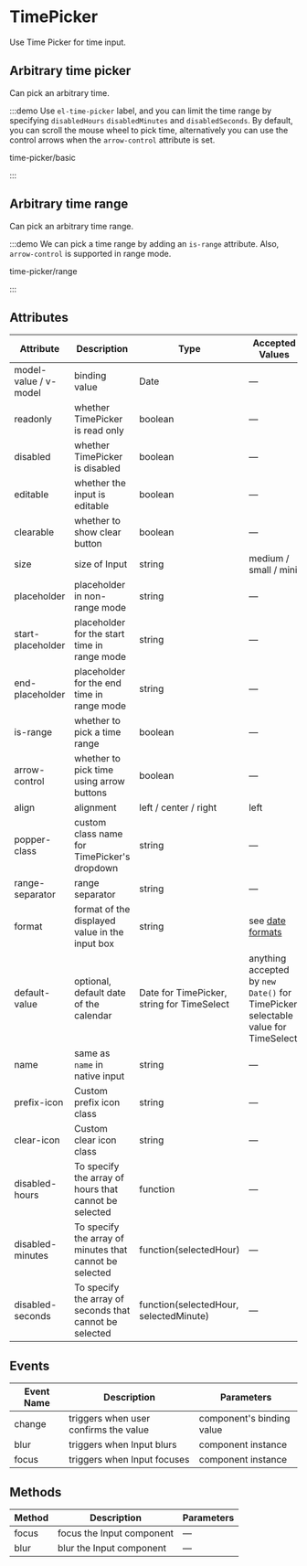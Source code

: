 # TimePicker

Use Time Picker for time input.

## Arbitrary time picker

Can pick an arbitrary time.

:::demo Use `el-time-picker` label, and you can limit the time range by specifying `disabledHours` `disabledMinutes` and `disabledSeconds`. By default, you can scroll the mouse wheel to pick time, alternatively you can use the control arrows when the `arrow-control` attribute is set.

time-picker/basic

:::

## Arbitrary time range

Can pick an arbitrary time range.

:::demo We can pick a time range by adding an `is-range` attribute. Also, `arrow-control` is supported in range mode.

time-picker/range

:::

## Attributes

| Attribute             | Description                                             | Type                                       | Accepted Values                                                                   | Default              |
| --------------------- | ------------------------------------------------------- | ------------------------------------------ | --------------------------------------------------------------------------------- | -------------------- |
| model-value / v-model | binding value                                           | Date                                       | —                                                                                 | —                    |
| readonly              | whether TimePicker is read only                         | boolean                                    | —                                                                                 | false                |
| disabled              | whether TimePicker is disabled                          | boolean                                    | —                                                                                 | false                |
| editable              | whether the input is editable                           | boolean                                    | —                                                                                 | true                 |
| clearable             | whether to show clear button                            | boolean                                    | —                                                                                 | true                 |
| size                  | size of Input                                           | string                                     | medium / small / mini                                                             | —                    |
| placeholder           | placeholder in non-range mode                           | string                                     | —                                                                                 | —                    |
| start-placeholder     | placeholder for the start time in range mode            | string                                     | —                                                                                 | —                    |
| end-placeholder       | placeholder for the end time in range mode              | string                                     | —                                                                                 | —                    |
| is-range              | whether to pick a time range                            | boolean                                    | —                                                                                 | false                |
| arrow-control         | whether to pick time using arrow buttons                | boolean                                    | —                                                                                 | false                |
| align                 | alignment                                               | left / center / right                      | left                                                                              |
| popper-class          | custom class name for TimePicker's dropdown             | string                                     | —                                                                                 | —                    |
| range-separator       | range separator                                         | string                                     | —                                                                                 | '-'                  |
| format                | format of the displayed value in the input box          | string                                     | see [date formats](/en-US/component/date-picker#date-formats)                     | HH:mm:ss             |
| default-value         | optional, default date of the calendar                  | Date for TimePicker, string for TimeSelect | anything accepted by `new Date()` for TimePicker, selectable value for TimeSelect | —                    |
| name                  | same as `name` in native input                          | string                                     | —                                                                                 | —                    |
| prefix-icon           | Custom prefix icon class                                | string                                     | —                                                                                 | el-icon-time         |
| clear-icon            | Custom clear icon class                                 | string                                     | —                                                                                 | el-icon-circle-close |
| disabled-hours        | To specify the array of hours that cannot be selected   | function                                   | —                                                                                 | —                    |
| disabled-minutes      | To specify the array of minutes that cannot be selected | function(selectedHour)                     | —                                                                                 | —                    |
| disabled-seconds      | To specify the array of seconds that cannot be selected | function(selectedHour, selectedMinute)     | —                                                                                 | —                    |

## Events

| Event Name | Description                           | Parameters                |
| ---------- | ------------------------------------- | ------------------------- |
| change     | triggers when user confirms the value | component's binding value |
| blur       | triggers when Input blurs             | component instance        |
| focus      | triggers when Input focuses           | component instance        |

## Methods

| Method | Description               | Parameters |
| ------ | ------------------------- | ---------- |
| focus  | focus the Input component | —          |
| blur   | blur the Input component  | —          |
